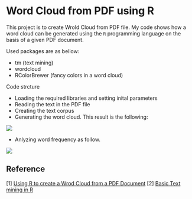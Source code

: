 # Word Cloud from PDF using R #

This project is to create Wrold Cloud from PDF file.
My code shows how a word cloud can be generated using the `R` programming language on the basis of a given PDF document.

Used packages are as bellow:
- tm (text mining)
- wordcloud
- RColorBrewer (fancy colors in a word cloud)


Code strcture
- Loading the required libraries and setting inital parameters
- Reading the text in the PDF file
- Creating the text corpus
- Generating the word cloud. This result is the following:

![](https://github.com/leejaymin/WordCloud/blob/master/output.png?raw=true)

- Anlyzing word frequency as follow.

![](https://github.com/leejaymin/WordCloud/blob/master/Freqency.png?raw=true)

## Reference ##
[1] [Using R to create a Wrod Cloud from a PDF Document](http://riccardo-hertel.com/wp/index.php/2015/09/03/using-r-to-create-a-word-cloud-from-a-pdf-document/)
[2] [Basic Text mining in R](https://rstudio-pubs-static.s3.amazonaws.com/31867_8236987cf0a8444e962ccd2aec46d9c3.html#relationships-between-terms)
